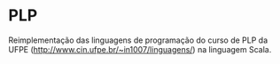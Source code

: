 PLP
===

Reimplementação das linguagens de programação do curso de PLP da UFPE (http://www.cin.ufpe.br/~in1007/linguagens/) na linguagem Scala.
